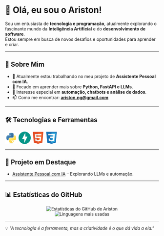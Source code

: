 # 👋 Olá, eu sou o Ariston!

Sou um entusiasta de **tecnologia e programação**, atualmente explorando o fascinante mundo da **Inteligência Artificial** e do **desenvolvimento de software**.  
Estou sempre em busca de novos desafios e oportunidades para aprender e criar.

---

## 🚀 Sobre Mim
- 🔭 Atualmente estou trabalhando no meu projeto de **Assistente Pessoal com IA**.  
- 🌱 Focado em aprender mais sobre **Python, FastAPI e LLMs**.  
- 🤔 Interesse especial em **automação, chatbots e análise de dados**.  
- 📫 Como me encontrar: **ariston.ng@gmail.com**

---

## 🛠️ Tecnologias e Ferramentas
<p align="left">
  <img src="https://raw.githubusercontent.com/devicons/devicon/master/icons/python/python-original.svg" width="40" height="40"/>
  <img src="https://raw.githubusercontent.com/devicons/devicon/master/icons/fastapi/fastapi-original.svg" width="40" height="40"/>
  <img src="https://raw.githubusercontent.com/devicons/devicon/master/icons/html5/html5-original.svg" width="40" height="40"/>
  <img src="https://raw.githubusercontent.com/devicons/devicon/master/icons/css3/css3-original.svg" width="40" height="40"/>
</p>

---

## 🌟 Projeto em Destaque
- [Assistente Pessoal com IA](https://github.com/AristonGomes/assistente-ia) – Explorando LLMs e automação.  

---

## 📊 Estatísticas do GitHub
<p align="center">
  <img src="https://github-readme-stats.vercel.app/api?username=AristonGomes&show_icons=true&theme=dracula" alt="Estatísticas do GitHub de Ariston"/>
  <br/>
  <img src="https://github-readme-stats.vercel.app/api/top-langs/?username=AristonGomes&layout=compact&theme=dracula" alt="Linguagens mais usadas"/>
</p>

---

💡 *"A tecnologia é a ferramenta, mas a criatividade é o que dá vida a ela."*
